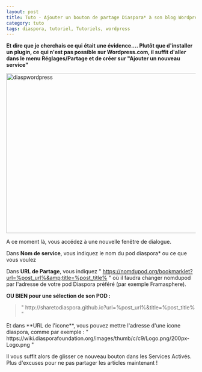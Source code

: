 ```yaml
---
layout: post
title: Tuto - Ajouter un bouton de partage Diaspora* à son blog Wordpress.com
category: tuto
tags: diaspora, tutoriel, Tutoriels, wordpress
---
```

**Et dire que je cherchais ce qui était une évidence.... Plutôt que d'installer un plugin, ce qui n'est pas possible sur Wordpress.com, il suffit d'aller dans le menu Réglages/Partage et de créer sur "Ajouter un nouveau service"**

<img class="alignnone size-full wp-image-700" src="https://cheziceman.files.wordpress.com/2016/01/diaspwordpress.jpg" alt="diaspwordpress" width="815" height="425" />

A ce moment là, vous accédez à une nouvelle fenêtre de dialogue.

Dans **Nom de service**, vous indiquez le nom du pod diaspora* ou ce que vous voulez

Dans **URL de Partage**, vous indiquez " https://nomdupod.org/bookmarklet?url=%post_url%&amp;title=%post_title% " où il faudra changer nomdupod par l'adresse de votre pod Diaspora préféré (par exemple Framasphere).

**OU BIEN pour une sélection de son POD :**
<blockquote>" http://sharetodiaspora.github.io?url=%post_url%&amp;title=%post_title% "</blockquote>
Et dans **URL de l'icone**, vous pouvez mettre l'adresse d'une icone diaspora, comme par exemple : " https://wiki.diasporafoundation.org/images/thumb/c/c9/Logo.png/200px-Logo.png "

Il vous suffit alors de glisser ce nouveau bouton dans les Services Activés. Plus d'excuses pour ne pas partager les articles maintenant !

